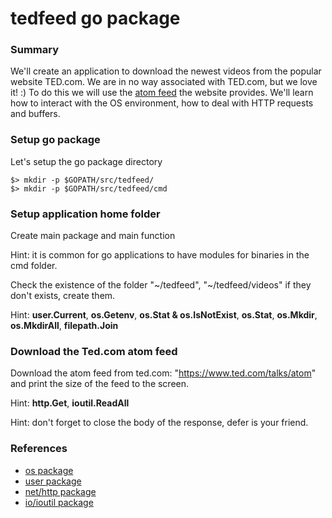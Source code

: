 # tedfeed go package

### Summary
We'll create an application to download the newest videos from the popular website TED.com.
We are in no way associated with TED.com, but we love it! :)
To do this we will use the [atom feed](https://en.wikipedia.org/wiki/Atom_(standard)) the website provides.
We'll learn how to interact with the OS environment, how to deal with HTTP requests and buffers.

### Setup go package
Let's setup the go package directory

    $> mkdir -p $GOPATH/src/tedfeed/
    $> mkdir -p $GOPATH/src/tedfeed/cmd


### Setup application home folder
Create main package and main function

Hint: it is common for go applications to have modules for binaries in the cmd folder.

Check the existence of the folder "~/tedfeed", "~/tedfeed/videos" if they don't exists, create them.

Hint: **user.Current**, **os.Getenv**, **os.Stat & os.IsNotExist**, **os.Stat**, **os.Mkdir**, **os.MkdirAll**, **filepath.Join**


### Download the Ted.com atom feed
Download the atom feed from ted.com: "https://www.ted.com/talks/atom" and print the size of the
feed to the screen.

Hint: **http.Get**, **ioutil.ReadAll**

Hint: don't forget to close the body of the response, defer is your friend.


### References
* [os package](https://golang.org/pkg/os/)
* [user package](https://golang.org/pkg/os/user/)
* [net/http package](https://golang.org/pkg/net/http/)
* [io/ioutil package](https://golang.org/pkg/io/ioutil/)
